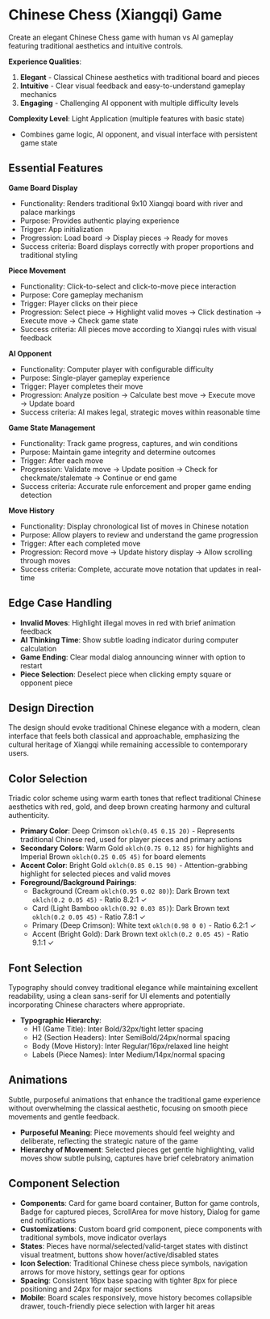 # Chinese Chess (Xiangqi) Game

Create an elegant Chinese Chess game with human vs AI gameplay featuring traditional aesthetics and intuitive controls.

**Experience Qualities**:
1. **Elegant** - Classical Chinese aesthetics with traditional board and pieces
2. **Intuitive** - Clear visual feedback and easy-to-understand gameplay mechanics
3. **Engaging** - Challenging AI opponent with multiple difficulty levels

**Complexity Level**: Light Application (multiple features with basic state)
- Combines game logic, AI opponent, and visual interface with persistent game state

## Essential Features

**Game Board Display**
- Functionality: Renders traditional 9x10 Xiangqi board with river and palace markings
- Purpose: Provides authentic playing experience
- Trigger: App initialization
- Progression: Load board → Display pieces → Ready for moves
- Success criteria: Board displays correctly with proper proportions and traditional styling

**Piece Movement**
- Functionality: Click-to-select and click-to-move piece interaction
- Purpose: Core gameplay mechanism
- Trigger: Player clicks on their piece
- Progression: Select piece → Highlight valid moves → Click destination → Execute move → Check game state
- Success criteria: All pieces move according to Xiangqi rules with visual feedback

**AI Opponent**
- Functionality: Computer player with configurable difficulty
- Purpose: Single-player gameplay experience
- Trigger: Player completes their move
- Progression: Analyze position → Calculate best move → Execute move → Update board
- Success criteria: AI makes legal, strategic moves within reasonable time

**Game State Management**
- Functionality: Track game progress, captures, and win conditions
- Purpose: Maintain game integrity and determine outcomes
- Trigger: After each move
- Progression: Validate move → Update position → Check for checkmate/stalemate → Continue or end game
- Success criteria: Accurate rule enforcement and proper game ending detection

**Move History**
- Functionality: Display chronological list of moves in Chinese notation
- Purpose: Allow players to review and understand the game progression
- Trigger: After each completed move
- Progression: Record move → Update history display → Allow scrolling through moves
- Success criteria: Complete, accurate move notation that updates in real-time

## Edge Case Handling

- **Invalid Moves**: Highlight illegal moves in red with brief animation feedback
- **AI Thinking Time**: Show subtle loading indicator during computer calculation
- **Game Ending**: Clear modal dialog announcing winner with option to restart
- **Piece Selection**: Deselect piece when clicking empty square or opponent piece

## Design Direction

The design should evoke traditional Chinese elegance with a modern, clean interface that feels both classical and approachable, emphasizing the cultural heritage of Xiangqi while remaining accessible to contemporary users.

## Color Selection

Triadic color scheme using warm earth tones that reflect traditional Chinese aesthetics with red, gold, and deep brown creating harmony and cultural authenticity.

- **Primary Color**: Deep Crimson `oklch(0.45 0.15 20)` - Represents traditional Chinese red, used for player pieces and primary actions
- **Secondary Colors**: Warm Gold `oklch(0.75 0.12 85)` for highlights and Imperial Brown `oklch(0.25 0.05 45)` for board elements
- **Accent Color**: Bright Gold `oklch(0.85 0.15 90)` - Attention-grabbing highlight for selected pieces and valid moves
- **Foreground/Background Pairings**: 
  - Background (Cream `oklch(0.95 0.02 80)`): Dark Brown text `oklch(0.2 0.05 45)` - Ratio 8.2:1 ✓
  - Card (Light Bamboo `oklch(0.92 0.03 85)`): Dark Brown text `oklch(0.2 0.05 45)` - Ratio 7.8:1 ✓
  - Primary (Deep Crimson): White text `oklch(0.98 0 0)` - Ratio 6.2:1 ✓
  - Accent (Bright Gold): Dark Brown text `oklch(0.2 0.05 45)` - Ratio 9.1:1 ✓

## Font Selection

Typography should convey traditional elegance while maintaining excellent readability, using a clean sans-serif for UI elements and potentially incorporating Chinese characters where appropriate.

- **Typographic Hierarchy**: 
  - H1 (Game Title): Inter Bold/32px/tight letter spacing
  - H2 (Section Headers): Inter SemiBold/24px/normal spacing  
  - Body (Move History): Inter Regular/16px/relaxed line height
  - Labels (Piece Names): Inter Medium/14px/normal spacing

## Animations

Subtle, purposeful animations that enhance the traditional game experience without overwhelming the classical aesthetic, focusing on smooth piece movements and gentle feedback.

- **Purposeful Meaning**: Piece movements should feel weighty and deliberate, reflecting the strategic nature of the game
- **Hierarchy of Movement**: Selected pieces get gentle highlighting, valid moves show subtle pulsing, captures have brief celebratory animation

## Component Selection

- **Components**: Card for game board container, Button for game controls, Badge for captured pieces, ScrollArea for move history, Dialog for game end notifications
- **Customizations**: Custom board grid component, piece components with traditional symbols, move indicator overlays
- **States**: Pieces have normal/selected/valid-target states with distinct visual treatment, buttons show hover/active/disabled states
- **Icon Selection**: Traditional Chinese chess piece symbols, navigation arrows for move history, settings gear for options
- **Spacing**: Consistent 16px base spacing with tighter 8px for piece positioning and 24px for major sections
- **Mobile**: Board scales responsively, move history becomes collapsible drawer, touch-friendly piece selection with larger hit areas